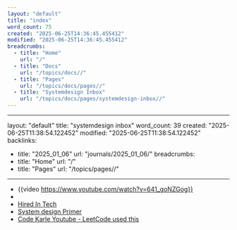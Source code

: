 ```yaml
---
layout: "default"
title: "index"
word_count: 75
created: "2025-06-25T14:36:45.455412"
modified: "2025-06-25T14:36:45.455412"
breadcrumbs:
  - title: "Home"
    url: "/"
  - title: "Docs"
    url: "/topics/docs//"
  - title: "Pages"
    url: "/topics/docs/pages//"
  - title: "Systemdesign Inbox"
    url: "/topics/docs/pages/systemdesign-inbox//"
---
```

---
layout: "default"
title: "systemdesign inbox"
word_count: 39
created: "2025-06-25T11:38:54.122452"
modified: "2025-06-25T11:38:54.122452"
backlinks:
  - title: "2025_01_06"
    url: "journals/2025_01_06/"
breadcrumbs:
  - title: "Home"
    url: "/"
  - title: "Pages"
    url: "/topics/pages//"
---
- {{video https://www.youtube.com/watch?v=641_goNZGog}}
-
- [Hired In Tech](https://www.hiredintech.com/system-design/)
- [System design Primer](https://github.com/naren-m/system-design-primer)
- [Code Karle Youtube - LeetCode used this](https://www.youtube.com/@codeKarle)